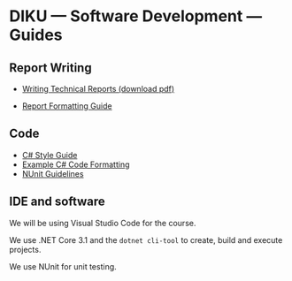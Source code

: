 # DIKU — Software Development — Guides

## Report Writing

* [Writing Technical Reports (download pdf)](https://github.com/diku-dk/su18-guides/raw/v1.2/files/techReport.pdf)

* [Report Formatting Guide](guides/ReportFormatting.md)

## Code

* [C# Style Guide](guides/CSharpStyle.md)
* [Example C# Code Formatting](guides/CSharpFormatting.md)
* [NUnit Guidelines](guides/NUnit_guidelines.md)



## IDE and software
We will be using Visual Studio Code for the course.

We use .NET Core 3.1 and the `dotnet cli-tool` to create, build and execute projects.

We use NUnit for unit testing. 

